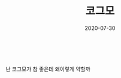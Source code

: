 ﻿---
layout: post
title:  코그모
date:   2020-07-30
category: game
tags: [롤, LOL]
---

<br>
<br>
난 코그모가 참 좋은데 왜이렇게 약할까
